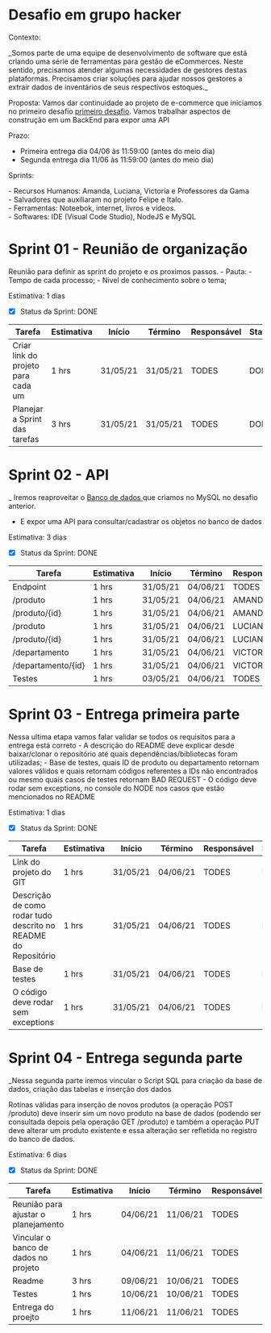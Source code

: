 # Desafio em grupo hacker 


Contexto:
 <p> _Somos parte de uma equipe de desenvolvimento de software que está criando uma série de ferramentas para gestão de eCommerces. Neste sentido, precisamos atender algumas necessidades de gestores destas plataformas. Precisamos criar soluções para ajudar nossos gestores a extrair dados de inventários de seus respectivos estoques._ </p>
 

Proposta: Vamos dar continuidade ao projeto de e-commerce que iniciamos no primeiro desafio
<a href="https://github.com/srtakatsumi/Gamma_Challenge">primeiro desafio</a>. Vamos trabalhar aspectos de construção em um BackEnd para expor uma API

Prazo: 
  - Primeira entrega dia 04/06 às 11:59:00 (antes do meio dia)
  - Segunda entrega dia 11/06 às 11:59:00 (antes do meio dia)


<p>Sprints: <br></p>
       - Recursos Humanos:  Amanda, Luciana, Victoria e Professores da Gama <br> 
       - Salvadores que auxiliaram no projeto Felipe e Italo. <br>
       - Ferramentas: Noteebok, internet, livros e vídeos. <br>
       - Softwares: IDE (Visual Code Studio), NodeJS e MySQL <br>
       

# Sprint 01 - Reunião de organização

  Reunião para definir as sprint do projeto e os proximos passos.
     - Pauta: 
            - Tempo de cada processo;
            - Nivel de conhecimento sobre o tema;
            
  
  Estimativa: 1 dias
   - [x] Status da Sprint: DONE


|                        Tarefa                           | Estimativa |  Início  |  Término  | Responsável |    Status    |
|---------------------------------------------------------|------------|----------|-----------|-------------|--------------|
|Criar link do projeto para cada um                       |    1 hrs   | 31/05/21 |  31/05/21 |    TODES    |     DONE     |
|Planejar a Sprint das tarefas                            |    3 hrs   | 31/05/21 |  31/05/21 |    TODES    |     DONE     |



# Sprint 02 - API 

  _ Iremos reaproveitar o <a href="https://github.com/srtakatsumi/Gamma_Challenge/tree/main/Atividade-parte-III"> Banco de dados </a>  que criamos no MySQL no desafio anterior.
  - E expor uma API para consultar/cadastrar os objetos no banco de dados


 Estimativa: 3 dias
   - [x] Status da Sprint: DONE 

|                            Tarefa                             | Estimativa |  Início  |  Término  | Responsável |   Status     |
|---------------------------------------------------------------|------------|----------|-----------|-------------|--------------|
|Endpoint                                                       |    1 hrs   | 31/05/21 |  04/06/21 |    TODES    |      DONE    |
|/produto                                                       |    1 hrs   | 31/05/21 |  04/06/21 |    AMANDA   |      DONE    |
|/produto/{id}                                                  |    1 hrs   | 31/05/21 |  04/06/21 |    AMANDA   |      DONE    |
|/produto                                                       |    1 hrs   | 31/05/21 |  04/06/21 |    LUCIANA  |      DONE    |
|/produto/{id}                                                  |    1 hrs   | 31/05/21 |  04/06/21 |    LUCIANA  |      DONE    |
|/departamento                                                  |    1 hrs   | 31/05/21 |  04/06/21 |   VICTORIA  |      DONE    |
|/departamento/{id}                                             |    1 hrs   | 31/05/21 |  04/06/21 |   VICTORIA  |      DONE    |
|Testes                                                         |    1 hrs   | 03/05/21 |  04/06/21 |    TODES    |      DONE    |

# Sprint 03 - Entrega primeira parte
  Nessa ultima etapa vamos falar validar se todos os requisitos para a entrega está correto
    - A descrição do README deve explicar desde baixar/clonar o repositório até quais dependências/bibliotecas foram utilizadas;
    - Base de testes, quais ID de produto ou departamento retornam valores válidos e quais retornam códigos referentes a IDs não encontrados ou mesmo quais casos de testes retornam BAD REQUEST
    - O código deve rodar sem exceptions, no console do NODE nos casos que estão mencionados no README
    
 Estimativa: 1 dias
   - [x] Status da Sprint: DONE 

|                            Tarefa                             | Estimativa |  Início  |  Término  | Responsável |   Status     |
|---------------------------------------------------------------|------------|----------|-----------|-------------|--------------|
|Link do projeto do GIT                                         |    1 hrs   | 31/05/21 |  04/06/21 |    TODES    |      DONE    |
|Descrição de como rodar tudo descrito no README do Repositório |    1 hrs   | 31/05/21 |  04/06/21 |    TODES    |      DONE    |
|Base de testes                                                 |    1 hrs   | 31/05/21 |  04/06/21 |    TODES    |      DONE    |
|O código deve rodar sem exceptions                             |    1 hrs   | 31/05/21 |  04/06/21 |    TODES    |      DONE    |


# Sprint 04 - Entrega segunda parte

 _Nessa segunda parte iremos vincular o Script SQL para criação da base de dados, criação das tabelas e inserção dos dados <br>

Rotinas válidas para inserção de novos produtos (a operação POST /produto) deve inserir sim um novo produto na base de dados (podendo ser consultada depois pela operação GET /produto) e também a operação PUT deve alterar um produto existente e essa alteração ser refletida no registro do banco de dados.

 Estimativa: 6 dias
   - [x] Status da Sprint: DONE 

|                            Tarefa                             | Estimativa |  Início  |  Término  | Responsável |   Status     |
|---------------------------------------------------------------|------------|----------|-----------|-------------|--------------|
|Reunião para ajustar o planejamento                            |    1 hrs   | 04/06/21 |  11/06/21 |    TODES    |      DONE    |
|Vincular o banco de dados no projeto                           |    1 hrs   | 04/06/21 |  11/06/21 |    TODES    |      DONE    |
|Readme                                                         |    3 hrs   | 09/06/21 |  10/06/21 |    TODES    |      DONE    |
|Testes                                                         |    1 hrs   | 10/06/21 |  10/06/21 |    TODES    |      DONE    |
|Entrega do proejto                                             |    1 hrs   | 11/06/21 |  11/06/21 |    TODES    |      DONE    |


